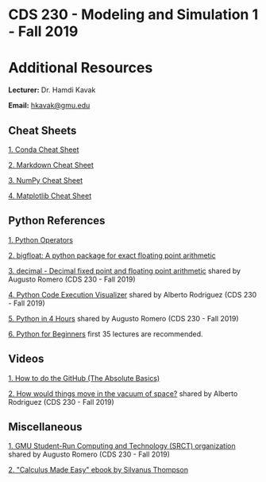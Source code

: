 # CDS 230 - Modeling and Simulation 1 - Fall 2019

# Additional Resources

**Lecturer:** Dr. Hamdi Kavak

**Email:** hkavak@gmu.edu

## Cheat Sheets

[1. Conda Cheat Sheet](https://docs.conda.io/projects/conda/en/4.6.0/_downloads/52a95608c49671267e40c689e0bc00ca/conda-cheatsheet.pdf)

[2. Markdown Cheat Sheet](https://guides.github.com/pdfs/markdown-cheatsheet-online.pdf)

[3. NumPy Cheat Sheet](https://s3.amazonaws.com/dq-blog-files/numpy-cheat-sheet.pdf)

[4. Matplotlib Cheat Sheet](https://github.com/rougier/matplotlib-cheatsheet/blob/master/matplotlib-cheatsheet.pdf)


## Python References

[1. Python Operators](http://www.mathcs.emory.edu/~valerie/courses/fall10/155/resources/op_precedence.html)

[2. bigfloat: A python package for exact floating point arithmetic](https://pythonhosted.org/bigfloat/)

[3. decimal - Decimal fixed point and floating point arithmetic](https://docs.python.org/3.7/library/decimal.html) shared by Augusto Romero (CDS 230 - Fall 2019)

[4. Python Code Execution Visualizer](http://www.pythontutor.com/visualize.html) shared by Alberto Rodriguez (CDS 230 - Fall 2019)

[5. Python in 4 Hours](https://www.youtube.com/watch?v=rfscVS0vtbw) shared by Augusto Romero (CDS 230 - Fall 2019)

[6. Python for Beginners](https://www.youtube.com/playlist?list=PLlrxD0HtieHhS8VzuMCfQD4uJ9yne1mE6) first 35 lectures are recommended.


## Videos

[1. How to do the GitHub (The Absolute Basics)](https://www.youtube.com/watch?v=EUvmCuPjHD4)

[2. How would things move in the vacuum of space?](https://www.youtube.com/watch?v=E43-CfukEgs&t=189s) shared by Alberto Rodriguez (CDS 230 - Fall 2019)



## Miscellaneous

[1. GMU Student-Run Computing and Technology (SRCT) organization](https://srct.gmu.edu/) shared by Augusto Romero (CDS 230 - Fall 2019)

[2. "Calculus Made Easy" ebook by Silvanus Thompson](https://www.gutenberg.org/files/33283/33283-pdf.pdf)

